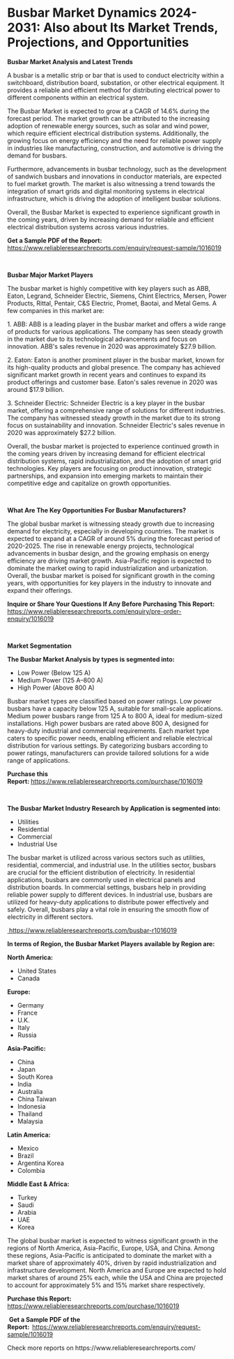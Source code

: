 <p><h1>Busbar Market Dynamics 2024-2031: Also about Its Market Trends, Projections, and Opportunities</h1></p><p><strong>Busbar Market Analysis and Latest Trends</strong></p>
<p><p>A busbar is a metallic strip or bar that is used to conduct electricity within a switchboard, distribution board, substation, or other electrical equipment. It provides a reliable and efficient method for distributing electrical power to different components within an electrical system.</p><p>The Busbar Market is expected to grow at a CAGR of 14.6% during the forecast period. The market growth can be attributed to the increasing adoption of renewable energy sources, such as solar and wind power, which require efficient electrical distribution systems. Additionally, the growing focus on energy efficiency and the need for reliable power supply in industries like manufacturing, construction, and automotive is driving the demand for busbars.</p><p>Furthermore, advancements in busbar technology, such as the development of sandwich busbars and innovations in conductor materials, are expected to fuel market growth. The market is also witnessing a trend towards the integration of smart grids and digital monitoring systems in electrical infrastructure, which is driving the adoption of intelligent busbar solutions.</p><p>Overall, the Busbar Market is expected to experience significant growth in the coming years, driven by increasing demand for reliable and efficient electrical distribution systems across various industries.</p></p>
<p><strong>Get a Sample PDF of the Report:&nbsp;</strong> <a href="https://www.reliableresearchreports.com/enquiry/request-sample/1016019">https://www.reliableresearchreports.com/enquiry/request-sample/1016019</a></p>
<p>&nbsp;</p>
<p><strong>Busbar Major Market Players</strong></p>
<p><p>The busbar market is highly competitive with key players such as ABB, Eaton, Legrand, Schneider Electric, Siemens, Chint Electrics, Mersen, Power Products, Rittal, Pentair, C&S Electric, Promet, Baotai, and Metal Gems. A few companies in this market are:</p><p>1. ABB: ABB is a leading player in the busbar market and offers a wide range of products for various applications. The company has seen steady growth in the market due to its technological advancements and focus on innovation. ABB's sales revenue in 2020 was approximately $27.9 billion.</p><p>2. Eaton: Eaton is another prominent player in the busbar market, known for its high-quality products and global presence. The company has achieved significant market growth in recent years and continues to expand its product offerings and customer base. Eaton's sales revenue in 2020 was around $17.9 billion.</p><p>3. Schneider Electric: Schneider Electric is a key player in the busbar market, offering a comprehensive range of solutions for different industries. The company has witnessed steady growth in the market due to its strong focus on sustainability and innovation. Schneider Electric's sales revenue in 2020 was approximately $27.2 billion.</p><p>Overall, the busbar market is projected to experience continued growth in the coming years driven by increasing demand for efficient electrical distribution systems, rapid industrialization, and the adoption of smart grid technologies. Key players are focusing on product innovation, strategic partnerships, and expansion into emerging markets to maintain their competitive edge and capitalize on growth opportunities.</p></p>
<p>&nbsp;</p>
<p><strong>What Are The Key Opportunities For Busbar Manufacturers?</strong></p>
<p><p>The global busbar market is witnessing steady growth due to increasing demand for electricity, especially in developing countries. The market is expected to expand at a CAGR of around 5% during the forecast period of 2020-2025. The rise in renewable energy projects, technological advancements in busbar design, and the growing emphasis on energy efficiency are driving market growth. Asia-Pacific region is expected to dominate the market owing to rapid industrialization and urbanization. Overall, the busbar market is poised for significant growth in the coming years, with opportunities for key players in the industry to innovate and expand their offerings.</p></p>
<p><strong>Inquire or Share Your Questions If Any Before Purchasing This Report:</strong> <a href="https://www.reliableresearchreports.com/enquiry/pre-order-enquiry/1016019">https://www.reliableresearchreports.com/enquiry/pre-order-enquiry/1016019</a></p>
<p>&nbsp;</p>
<p><strong>Market Segmentation</strong></p>
<p><strong>The Busbar Market Analysis by types is segmented into:</strong></p>
<p><ul><li>Low Power (Below 125 A)</li><li>Medium Power (125 A–800 A)</li><li>High Power (Above 800 A)</li></ul></p>
<p><p>Busbar market types are classified based on power ratings. Low power busbars have a capacity below 125 A, suitable for small-scale applications. Medium power busbars range from 125 A to 800 A, ideal for medium-sized installations. High power busbars are rated above 800 A, designed for heavy-duty industrial and commercial requirements. Each market type caters to specific power needs, enabling efficient and reliable electrical distribution for various settings. By categorizing busbars according to power ratings, manufacturers can provide tailored solutions for a wide range of applications.</p></p>
<p><strong>Purchase this Report:&nbsp;</strong><a href="https://www.reliableresearchreports.com/purchase/1016019">https://www.reliableresearchreports.com/purchase/1016019</a></p>
<p>&nbsp;</p>
<p><strong>The Busbar Market Industry Research by Application is segmented into:</strong></p>
<p><ul><li>Utilities</li><li>Residential</li><li>Commercial</li><li>Industrial Use</li></ul></p>
<p><p>The busbar market is utilized across various sectors such as utilities, residential, commercial, and industrial use. In the utilities sector, busbars are crucial for the efficient distribution of electricity. In residential applications, busbars are commonly used in electrical panels and distribution boards. In commercial settings, busbars help in providing reliable power supply to different devices. In industrial use, busbars are utilized for heavy-duty applications to distribute power effectively and safely. Overall, busbars play a vital role in ensuring the smooth flow of electricity in different sectors.</p></p>
<p><a href="https://www.reliableresearchreports.com/busbar-r1016019">&nbsp;https://www.reliableresearchreports.com/busbar-r1016019</a></p>
<p><strong>In terms of Region, the Busbar Market Players available by Region are:</strong></p>
<p>
    <p> <strong> North America: </strong>
        <ul>
            <li>United States</li>
            <li>Canada</li>
        </ul>
        </p> 
    <p> <strong> Europe: </strong>
        <ul>
            <li>Germany</li>
            <li>France</li>
            <li>U.K.</li>
            <li>Italy</li>
            <li>Russia</li>
        </ul>
        </p> 
    <p> <strong> Asia-Pacific: </strong>
        <ul>
            <li>China</li>
            <li>Japan</li>
            <li>South Korea</li>
            <li>India</li>
            <li>Australia</li>
            <li>China Taiwan</li>
            <li>Indonesia</li>
            <li>Thailand</li>
            <li>Malaysia</li>
        </ul>
        </p> 
    <p> <strong> Latin America: </strong>
        <ul>
            <li>Mexico</li>
            <li>Brazil</li>
            <li>Argentina Korea</li>
            <li>Colombia</li>
        </ul>
        </p> 
    <p> <strong> Middle East & Africa: </strong>
        <ul>
            <li>Turkey</li>
            <li>Saudi</li>
            <li>Arabia</li>
            <li>UAE</li>
            <li>Korea</li>
        </ul>
    </p>
    </p>
<p><p>The global busbar market is expected to witness significant growth in the regions of North America, Asia-Pacific, Europe, USA, and China. Among these regions, Asia-Pacific is anticipated to dominate the market with a market share of approximately 40%, driven by rapid industrialization and infrastructure development. North America and Europe are expected to hold market shares of around 25% each, while the USA and China are projected to account for approximately 5% and 15% market share respectively.</p></p>
<p><strong>Purchase this Report: </strong><a href="https://www.reliableresearchreports.com/purchase/1016019">https://www.reliableresearchreports.com/purchase/1016019</a></p>
<p>&nbsp;<strong>Get a Sample PDF of the Report:&nbsp;&nbsp;</strong><a href="https://www.reliableresearchreports.com/enquiry/request-sample/1016019">https://www.reliableresearchreports.com/enquiry/request-sample/1016019</a></p>
<p><strong></strong></p>
<p>Check more reports on https://www.reliableresearchreports.com/</p>